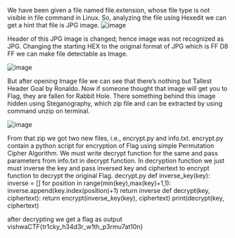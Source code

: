 We have been given a file named file.extension, whose file type is not visible in file command in Linux. So, analyzing the file using Hexedit we can get a hint that file is JPG image.
![image](https://user-images.githubusercontent.com/53442472/159561113-694d4aff-0360-4c29-95b6-7a7ef23df81b.png)

Header of this JPG image is changed; hence image was not recognized as JPG. Changing the starting HEX to the original format of JPG which is FF D8 FF we can make file detectable as Image.

![image](https://user-images.githubusercontent.com/53442472/159561227-6ee7a0f3-2601-4bd2-b781-4dc22cb36565.png)

But after opening Image file we can see that there’s nothing but Tallest Header Goal by Ronaldo.
Now if someone thought that image will get you to Flag, they are fallen for Rabbit Hole.
There something behind this image hidden using Steganography, which zip file and can be extracted by using command unzip on terminal. 

![image](https://user-images.githubusercontent.com/53442472/159561363-1b398058-c2dc-4062-828e-455f2771ac1a.png)

From that zip we got two new files, i.e., encrypt.py and info.txt.
encrypt.py contain a python script for encryption of Flag using simple Permutation Cipher Algorithm.
We must write decrypt function for the same and pass parameters from info.txt in decrypt function.
In decryption function we just must inverse the key and pass inversed key and ciphertext to encrypt function to decrypt the original Flag.
decrypt.py
def inverse_key(key):
    inverse = []
    for position in range(min(key),max(key)+1,1):
        inverse.append(key.index(position)+1)
    return inverse
def decrypt(key, ciphertext):
    return encrypt(inverse_key(key), ciphertext)
print(decrypt(key, ciphertext)


after decrypting we get a flag as output
vishwaCTF{tr1cky_h34d3r_w1th_p3rmu7at10n}

